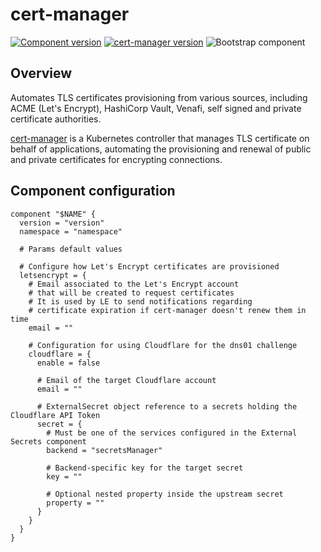 # cert-manager

[![Component version](https://img.shields.io/badge/dynamic/yaml?color=blue&label=component+version&query=$.entries['cert-manager'][0].version&url=https%3A%2F%2Fcharts.mikamai.com%2Fkaravel%2Findex.yaml&style=for-the-badge)](./cert-manager.md)
[![cert-manager version](https://img.shields.io/badge/dynamic/yaml?color=blue&label=cert-manager+version&query=$.entries['cert-manager'][0].appVersion&url=https%3A%2F%2Fcharts.mikamai.com%2Fkaravel%2Findex.yaml&style=for-the-badge)](https://cert-manager.io)
![Bootstrap component](https://img.shields.io/badge/bootstrap-true-orange?style=for-the-badge)

## Overview

Automates TLS certificates provisioning from various sources, including ACME (Let's Encrypt), HashiCorp Vault, Venafi, self signed and private certificate authorities.

[cert-manager] is a Kubernetes controller that manages TLS certificate on behalf of applications, automating the provisioning and renewal
of public and private certificates for encrypting connections.

## Component configuration

```hcl
component "$NAME" {
  version = "version"
  namespace = "namespace"

  # Params default values

  # Configure how Let's Encrypt certificates are provisioned
  letsencrypt = {
    # Email associated to the Let's Encrypt account 
    # that will be created to request certificates
    # It is used by LE to send notifications regarding 
    # certificate expiration if cert-manager doesn't renew them in time
    email = ""
    
    # Configuration for using Cloudflare for the dns01 challenge
    cloudflare = {
      enable = false
      
      # Email of the target Cloudflare account
      email = ""

      # ExternalSecret object reference to a secrets holding the Cloudflare API Token
      secret = {
        # Must be one of the services configured in the External Secrets component
        backend = "secretsManager"
        
        # Backend-specific key for the target secret
        key = ""
        
        # Optional nested property inside the upstream secret
        property = ""
      }
    }
  }
}
```

[cert-manager]: https://cert-manager.io
